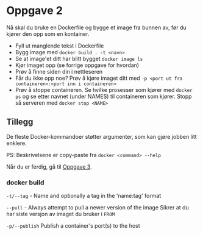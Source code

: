 Oppgave 2
=========

Nå skal du bruke en Dockerfile og bygge et image fra bunnen av, før du kjører den opp som en kontainer.

* Fyll ut manglende tekst i Dockerfile
* Bygg image med `docker build . -t <navn>`
* Se at image'et ditt har blitt bygget `docker image ls`
* Kjør imaget opp (se forrige oppgave for hvordan)
* Prøv å finne siden din i nettleseren
* Får du ikke opp noe? Prøv å kjøre imaget ditt med `-p <port ut fra containeren>:<port inn i containeren>`
* Prøv å stoppe containeren. Se hvilke prosesser som kjører med `docker ps` og se etter navnet (under NAMES) til containeren som kjører. Stopp så serveren med `docker stop <NAME>`


## Tillegg

De fleste Docker-kommandoer støtter argumenter, som kan gjøre jobben litt enklere.

PS: Beskrivelsene er copy-paste fra `docker <command> --help`


Når du er ferdig, gå til [Oppgave 3](../oppgave3/).

### docker build

`-t/--tag` - Name and optionally a tag in the 'name:tag' format

`--pull` - Always attempt to pull a newer version of the image
Sikrer at du har siste versjon av imaget du bruker i `FROM`

`-p/--publish` Publish a container's port(s) to the host
